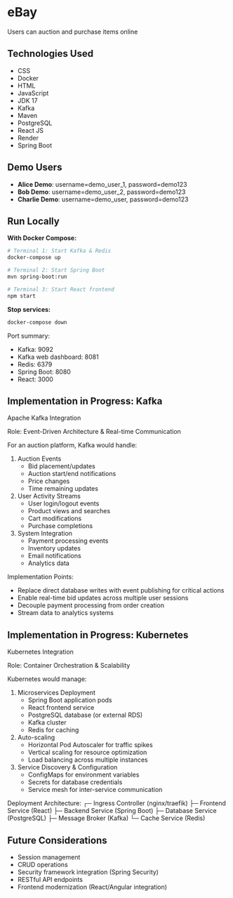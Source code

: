 # eBay
Users can auction and purchase items online

## Technologies Used

- CSS
- Docker
- HTML
- JavaScript
- JDK 17
- Kafka
- Maven
- PostgreSQL
- React JS
- Render
- Spring Boot

## Demo Users
- **Alice Demo**: username=demo_user_1, password=demo123
- **Bob Demo**: username=demo_user_2, password=demo123  
- **Charlie Demo**: username=demo_user, password=demo123

## Run Locally

**With Docker Compose:**
```bash
# Terminal 1: Start Kafka & Redis
docker-compose up

# Terminal 2: Start Spring Boot
mvn spring-boot:run

# Terminal 3: Start React frontend
npm start
```

**Stop services:**
```bash
docker-compose down
```

Port summary:
- Kafka: 9092
- Kafka web dashboard: 8081
- Redis: 6379
- Spring Boot: 8080 
- React: 3000 


## Implementation in Progress: Kafka
Apache Kafka Integration

Role: Event-Driven Architecture & Real-time Communication

For an auction platform, Kafka would handle:

1. Auction Events
   - Bid placement/updates
   - Auction start/end notifications
   - Price changes
   - Time remaining updates
2. User Activity Streams
   - User login/logout events
   - Product views and searches
   - Cart modifications
   - Purchase completions
3. System Integration
   - Payment processing events
   - Inventory updates
   - Email notifications
   - Analytics data

Implementation Points:
- Replace direct database writes with event publishing for critical actions
- Enable real-time bid updates across multiple user sessions
- Decouple payment processing from order creation
- Stream data to analytics systems

## Implementation in Progress: Kubernetes

Kubernetes Integration

Role: Container Orchestration & Scalability

Kubernetes would manage:

1. Microservices Deployment
   - Spring Boot application pods
   - React frontend service
   - PostgreSQL database (or external RDS)
   - Kafka cluster
   - Redis for caching
2. Auto-scaling
   - Horizontal Pod Autoscaler for traffic spikes
   - Vertical scaling for resource optimization
   - Load balancing across multiple instances
3. Service Discovery & Configuration
   - ConfigMaps for environment variables
   - Secrets for database credentials
   - Service mesh for inter-service communication

Deployment Architecture:
┌─ Ingress Controller (nginx/traefik)
├─ Frontend Service (React)
├─ Backend Service (Spring Boot)
├─ Database Service (PostgreSQL)
├─ Message Broker (Kafka)
└─ Cache Service (Redis)

## Future Considerations

- Session management
- CRUD operations
- Security framework integration (Spring Security)
- RESTful API endpoints
- Frontend modernization (React/Angular integration)
